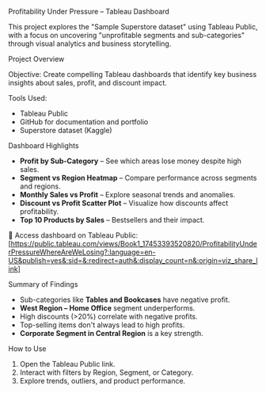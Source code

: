 Profitability Under Pressure – Tableau Dashboard

This project explores the "Sample Superstore dataset" using Tableau Public, with a focus on uncovering "unprofitable segments and sub-categories" through visual analytics and business storytelling.

 Project Overview

Objective: Create compelling Tableau dashboards that identify key business insights about sales, profit, and discount impact.

Tools Used:  
- Tableau Public  
- GitHub for documentation and portfolio  
- Superstore dataset (Kaggle)

Dashboard Highlights

- **Profit by Sub-Category** – See which areas lose money despite high sales.
- **Segment vs Region Heatmap** – Compare performance across segments and regions.
- **Monthly Sales vs Profit** – Explore seasonal trends and anomalies.
- **Discount vs Profit Scatter Plot** – Visualize how discounts affect profitability.
- **Top 10 Products by Sales** – Bestsellers and their impact.

📌 Access dashboard on Tableau Public: [https://public.tableau.com/views/Book1_17453393520820/ProfitabilityUnderPressureWhereAreWeLosing?:language=en-US&publish=yes&:sid=&:redirect=auth&:display_count=n&:origin=viz_share_link]

Summary of Findings

- Sub-categories like **Tables and Bookcases** have negative profit.
- **West Region – Home Office** segment underperforms.
- High discounts (>20%) correlate with negative profits.
- Top-selling items don't always lead to high profits.
- **Corporate Segment in Central Region** is a key strength.

How to Use

1. Open the Tableau Public link.
2. Interact with filters by Region, Segment, or Category.
3. Explore trends, outliers, and product performance.
